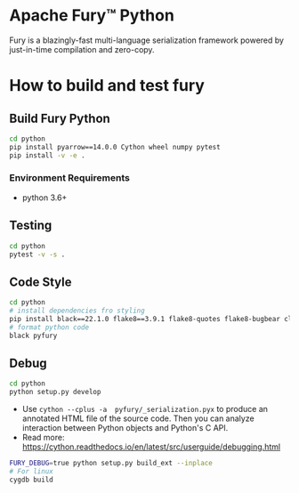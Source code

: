 # Apache Fury™ Python

Fury is a blazingly-fast multi-language serialization framework powered by just-in-time compilation and zero-copy.

# How to build and test fury

## Build Fury Python

```bash
cd python
pip install pyarrow==14.0.0 Cython wheel numpy pytest
pip install -v -e .
```

### Environment Requirements

- python 3.6+

## Testing

```bash
cd python
pytest -v -s .
```

## Code Style

```bash
cd python
# install dependencies fro styling
pip install black==22.1.0 flake8==3.9.1 flake8-quotes flake8-bugbear click==8.0.2
# format python code
black pyfury
```

## Debug

```bash
cd python
python setup.py develop
```

* Use `cython --cplus -a  pyfury/_serialization.pyx` to produce an annotated HTML file of the source code. Then you can
  analyze interaction between Python objects and Python's C API.
* Read more: https://cython.readthedocs.io/en/latest/src/userguide/debugging.html

```bash
FURY_DEBUG=true python setup.py build_ext --inplace
# For linux
cygdb build
```
